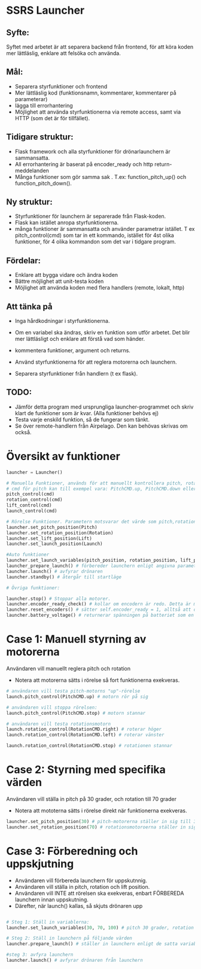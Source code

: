 
# SSRS Launcher

## Syfte:
Syftet med arbetet är att separera backend från frontend, för att köra koden mer lättläslig, enklare att felsöka och använda. 

## Mål:
* Separera styrfunktioner och frontend
* Mer lättläslig kod (funktionsnamn, kommentarer, kommentarer på parameterar)
* lägga till errorhantering
* Möjlighet att använda styrfunktionerna via remote access, samt via HTTP (som det är för tillfället).

## Tidigare struktur:
* Flask framework och alla styrfunktioner för drönarlaunchern är sammansatta.
* All errorhantering är baserat på encoder_ready och http return-meddelanden
* Många funktioner som gör samma sak . 
  T.ex: function_pitch_up() och function_pitch_down().
  
## Ny struktur:
* Styrfunktioner för launchern är separerade från Flask-koden.
* Flask kan istället anropa styrfunktionerna.
* många funktioner är sammansatta och använder parametrar istället. T ex pitch_control(cmd) som tar in ett kommando, istället för 4st olika funktioner, för 4 olika kommandon som det var i tidgare program.

## Fördelar:
* Enklare att bygga vidare och ändra koden
* Bättre möjlighet att unit-testa koden
* Möjlighet att använda koden med flera handlers (remote, lokalt, http)

## Att tänka på
* Inga hårdkodningar i styrfunktionerna.
* Om en variabel ska ändras, skriv en funktion som utför arbetet. Det blir mer lättläsligt och enklare att förstå vad som händer.
* kommentera funktioner, argument och returns.
* Använd styrfunktionerna för att reglera motorerna och launchern.

* Separera styrfunktioner från handlern (t ex flask). 

## TODO:
* Jämför detta program med ursprungliga launcher-programmet och skriv klart de funktioner som är kvar. (Alla funktioner behövs ej)
* Testa varje enskild funktion, så de fungerar som tänkt.
* Se över remote-handlern från Airpelago. Den kan behövas skrivas om också.

# Översikt av funktioner


```python
launcher = Launcher()

# Manuella Funktioner, används för att manuellt kontrollera pitch, rotation, lift och launch
# cmd för pitch kan till exempel vara: PitchCMD.up, PitchCMD.down eller PitchCMD.stop
pitch_control(cmd)
rotation_control(cmd)
lift_control(cmd)
launch_control(cmd)

# Rörelse Funktioner. Parametern motsvarar det värde som pitch,rotation,lift,launch ska ställas in till.
launcher.set_pitch_position(Pitch)
launcher.set_rotation_position(Rotation)
launcher.set_lift_position(Lift)
launcher.set_launch_position(Launch)

#Auto funktioner
launcher.set_launch_variables(pitch_position, rotation_position, lift_position) # sparar ner de angivna launch-variablerna
launcher_prepare_launch() # förbereder launchern enligt angivna parametrar ovan
launcher.launch() # avfyrar drönaren
launcher.standby() # återgår till startläge

# Övriga funktioner:

launcher.stop() # Stoppar alla motorer.
launcher.encoder_ready_check() # kollar om encodern är redo. Detta är mer lättlässligt än att kontrollera en specifik variabel i koden istället
launcher.reset_encoders() # sätter self.encoder_ready = 1, alltså att den är redo.
launcher.battery_voltage() # returnerar spänningen på batteriet som en float. Denna struktur kan användas som mall för övrig telemtri-data

```

# Case 1: Manuell styrning  av motorerna
Användaren vill manuellt reglera pitch och rotation

* Notera att motorerna sätts i rörelse så fort funktionerna exekveras.


```python
# användaren vill testa pitch-motorns "up"-rörelse
launch.pitch_control(PitchCMD.up) # motorn rör på sig

# användaren vill stoppa rörelsen:
launch.pitch_control(PitchCMD.stop) # motorn stannar

# användaren vill testa rotationsmotorn
launch.rotation_control(RotationCMD.right) # roterar höger
launch.rotation_control(RotationCMD.left) # roterar vänster

launch.rotation_control(RotationCMD.stop) # rotationen stannar

```

# Case 2: Styrning med specifika värden
Användaren vill ställa in pitch på 30 grader, och rotation till 70 grader
* Notera att mototerna sätts i rörelse direkt när funktionerna exekveras. 



```python
launcher.set_pitch_position(30) # pitch-motorerna ställer in sig till 30 grader
launcher.set_rotation_position(70) # rotationsmotoroerna ställer in sig på 70 grader

```

# Case 3: Förberedning och uppskjutning
* Användaren vill förbereda launchern för uppskutnnig.
* Användaren vill ställa in pitch, rotation och lift position.
* Användaren vill INTE att rörelsen ska exekveras, enbart FÖRBEREDA launchern innan uppskutning.
* Därefter, när launch() kallas, så skjuts drönaren upp


```python

# Steg 1: Ställ in variablerna:
launcher.set_launch_variables(30, 70, 100) # pitch 30 grader, rotation 70 grader, lift 100cm

# Steg 2: Ställ in launchern på följande värden
launcher.prepare_launch() # ställer in launchern enligt de satta variablerna i steg 1 (motorerna sätts i rörelse här)

#steg 3: avfyra launchern
launcher.launch() # avfyrar drönaren från launchern
```
